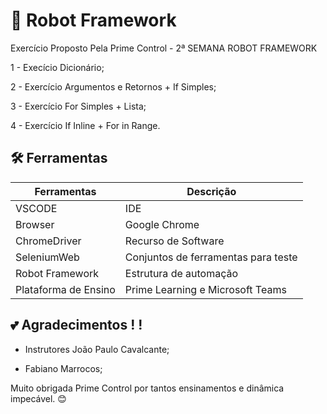 
# 🤖 Robot Framework
Exercício Proposto Pela Prime Control - 2ª SEMANA ROBOT FRAMEWORK 

1 - Execício Dicionário;

2 - Exercício Argumentos e Retornos + If Simples;

3 - Exercício For Simples + Lista;
 
4 - Exercício If Inline + For in Range.
 

## 🛠️ Ferramentas
|Ferramentas | Descrição |
|------|---------|
| VSCODE| IDE|
| Browser| Google Chrome
|ChromeDriver| Recurso de Software|
| SeleniumWeb | Conjuntos de ferramentas para teste|
| Robot Framework| Estrutura de automação|
| Plataforma de Ensino| Prime Learning e Microsoft Teams|

## 💕 Agradecimentos ! !

- Instrutores João Paulo Cavalcante;

- Fabiano Marrocos;

Muito obrigada Prime Control por tantos ensinamentos e dinâmica impecável. 😊

